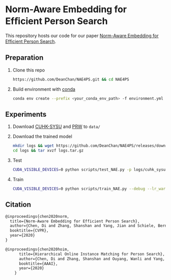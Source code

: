 # Norm-Aware Embedding for Efﬁcient Person Search

This repository hosts our code for our paper [Norm-Aware Embedding for Efﬁcient Person Search](http://openaccess.thecvf.com/content_CVPR_2020/papers/Chen_Norm-Aware_Embedding_for_Efficient_Person_Search_CVPR_2020_paper.pdf). 



## Preparation

1. Clone this repo

   ```bash
   https://github.com/DeanChan/NAE4PS.git && cd NAE4PS
   ```

2. Build environment with [conda](https://docs.anaconda.com/anaconda/install/linux/)

   ```bash
   conda env create --prefix <your_conda_env_path> -f environment.yml
   ```



## Experiments

1.  Download [CUHK-SYSU](https://github.com/ShuangLI59/person_search) and [PRW](https://github.com/liangzheng06/PRW-baseline) to `data/`

2. Download the trained model
   ```bash
   mkdir logs && wget https://github.com/DeanChan/NAE4PS/releases/download/v0.0.0/logs.tar.gz -P logs/ 
   cd logs && tar xvzf logs.tar.gz
   ```

3. Test
   ```bash
   CUDA_VISIBLE_DEVICES=0 python scripts/test_NAE.py -p logs/cuhk_sysu/
   ```
   
4. Train
   ```bash
   CUDA_VISIBLE_DEVICES=0 python scripts/train_NAE.py --debug --lr_warm_up -p ./logs/<your_logging_path>/ --batch_size 5 --nw 5 --w_RCNN_loss_bbox 10.0 --epochs 22 --lr 0.003
   ```



## Citation

```latex
@inproceedings{chen2020norm,
  title={Norm-Aware Embedding for Efficient Person Search},
  author={Chen, Di and Zhang, Shanshan and Yang, Jian and Schiele, Bernt},
  booktitle={CVPR},
  year={2020}
}

@inproceedings{chen2020hoim,
      title={Hierarchical Online Instance Matching for Person Search},
      author={Chen, Di and Zhang, Shanshan and Ouyang, Wanli and Yang, Jian and Schiele, Bernt},
      booktitle={AAAI},
      year={2020}
    }
```
